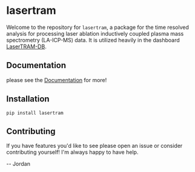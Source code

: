 # lasertram

Welcome to the repository for `lasertram`, a package for the time resolved analysis for processing laser ablation inductively coupled plasma mass spectrometry (LA-ICP-MS) data. It is utilized heavily in the dashboard [LaserTRAM-DB](https://github.com/jlubbersgeo/laserTRAM-DB).

## Documentation

please see the [Documentation](https://jlubbersgeo.github.io/lasertram/) for more!

## Installation

```
pip install lasertram
```

## Contributing

If you have features you'd like to see please open an issue or consider contributing yourself! I'm always happy to have help.

-- Jordan
